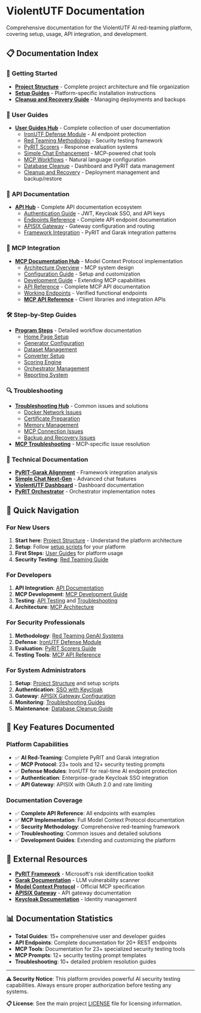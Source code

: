 # ViolentUTF Documentation

Comprehensive documentation for the ViolentUTF AI red-teaming platform, covering setup, usage, API integration, and development.

## 📋 Documentation Index

### 🚀 **Getting Started**
- **[Project Structure](structure.md)** - Complete project architecture and file organization
- **[Setup Guides](../setup_macos.sh)** - Platform-specific installation instructions
- **[Cleanup and Recovery Guide](guides/Guide_Cleanup_and_Recovery.md)** - Managing deployments and backups

### 📖 **User Guides**
- **[User Guides Hub](guides/README.md)** - Complete collection of user documentation
  - [IronUTF Defense Module](guides/Guide_IronUTF.md) - AI endpoint protection
  - [Red Teaming Methodology](guides/Guide_RedTeaming_GenAIsystems.md) - Security testing framework
  - [PyRIT Scorers](guides/Guide_Scorers.md) - Response evaluation systems
  - [Simple Chat Enhancement](guides/Guide_SimpleChat_enhancementStrip.md) - MCP-powered chat tools
  - [MCP Workflows](guides/Guide_SimpleChat_mcp-workflows.md) - Natural language configuration
  - [Database Cleanup](guides/Guide_Database_Cleanup.md) - Dashboard and PyRIT data management
  - [Cleanup and Recovery](guides/Guide_Cleanup_and_Recovery.md) - Deployment management and backup/restore

### 🔧 **API Documentation**
- **[API Hub](api/README.md)** - Complete API documentation ecosystem
  - [Authentication Guide](api/authentication.md) - JWT, Keycloak SSO, and API keys
  - [Endpoints Reference](api/endpoints.md) - Complete API endpoint documentation
  - [APISIX Gateway](api/gateway.md) - Gateway configuration and routing
  - [Framework Integration](api/frameworks.md) - PyRIT and Garak integration patterns

### 📡 **MCP Integration**
- **[MCP Documentation Hub](mcp/README.md)** - Model Context Protocol implementation
  - [Architecture Overview](mcp/architecture.md) - MCP system design
  - [Configuration Guide](mcp/configuration.md) - Setup and customization
  - [Development Guide](mcp/development.md) - Extending MCP capabilities
  - [API Reference](mcp/api-reference.md) - Complete MCP API documentation
  - [Working Endpoints](mcp/mcp_endpoints_working.md) - Verified functional endpoints
  - **[MCP API Reference](mcp/api/README.md)** - Client libraries and integration APIs

### 🛠️ **Step-by-Step Guides**
- **[Program Steps](violentUTF_programSteps/)** - Detailed workflow documentation
  - [Home Page Setup](violentUTF_programSteps/0_HomePage.md)
  - [Generator Configuration](violentUTF_programSteps/2_ConfigureGenerators.md)
  - [Dataset Management](violentUTF_programSteps/3_ConfigureDatasets.md)
  - [Converter Setup](violentUTF_programSteps/4_ConfigureConverters.md)
  - [Scoring Engine](violentUTF_programSteps/5_ConfigureScoringEngine.md)
  - [Orchestrator Management](violentUTF_programSteps/6_ConfigureOrchestrators.md)
  - [Reporting System](violentUTF_programSteps/7_Reporting.md)

### 🔍 **Troubleshooting**
- **[Troubleshooting Hub](troubleshooting/)** - Common issues and solutions
  - [Docker Network Issues](troubleshooting/DOCKER_NETWORK_TROUBLESHOOTING.md)
  - [Certificate Preparation](troubleshooting/cert_preparation.md)
  - [Memory Management](troubleshooting/lesson_memoryManagement.md)
  - [MCP Connection Issues](troubleshooting/mcp-connection.md)
  - [Backup and Recovery Issues](troubleshooting/Troubleshooting_Backup_Recovery.md)
- **[MCP Troubleshooting](mcp/troubleshooting.md)** - MCP-specific issue resolution

### 🔧 **Technical Documentation**
- **[PyRIT-Garak Alignment](pyrit_garak_alignment_analysis.md)** - Framework integration analysis
- **[Simple Chat Next-Gen](simpleChat_nextgen.md)** - Advanced chat features
- **[ViolentUTF Dashboard](violentutf_Dash.md)** - Dashboard documentation
- **[PyRIT Orchestrator](pyrit-orchestrator.txt)** - Orchestrator implementation notes

## 🎯 Quick Navigation

### **For New Users**
1. **Start here**: [Project Structure](structure.md) - Understand the platform architecture
2. **Setup**: Follow [setup scripts](../setup_macos.sh) for your platform
3. **First Steps**: [User Guides](guides/README.md) for platform usage
4. **Security Testing**: [Red Teaming Guide](guides/Guide_RedTeaming_GenAIsystems.md)

### **For Developers**
1. **API Integration**: [API Documentation](api/README.md)
2. **MCP Development**: [MCP Development Guide](mcp/development.md)
3. **Testing**: [API Testing](api/frameworks.md) and [Troubleshooting](troubleshooting/)
4. **Architecture**: [MCP Architecture](mcp/architecture.md)

### **For Security Professionals**
1. **Methodology**: [Red Teaming GenAI Systems](guides/Guide_RedTeaming_GenAIsystems.md)
2. **Defense**: [IronUTF Defense Module](guides/Guide_IronUTF.md)
3. **Evaluation**: [PyRIT Scorers Guide](guides/Guide_Scorers.md)
4. **Testing Tools**: [MCP API Reference](mcp/api-reference.md)

### **For System Administrators**
1. **Setup**: [Project Structure](structure.md) and setup scripts
2. **Authentication**: [SSO with Keycloak](guides/Guide_SSO_with_KeyCloak.md)
3. **Gateway**: [APISIX Gateway Configuration](api/gateway.md)
4. **Monitoring**: [Troubleshooting Guides](troubleshooting/)
5. **Maintenance**: [Database Cleanup Guide](guides/Guide_Database_Cleanup.md)

## 🔑 Key Features Documented

### **Platform Capabilities**
- ✅ **AI Red-Teaming**: Complete PyRIT and Garak integration
- ✅ **MCP Protocol**: 23+ tools and 12+ security testing prompts
- ✅ **Defense Modules**: IronUTF for real-time AI endpoint protection
- ✅ **Authentication**: Enterprise-grade Keycloak SSO integration
- ✅ **API Gateway**: APISIX with OAuth 2.0 and rate limiting

### **Documentation Coverage**
- ✅ **Complete API Reference**: All endpoints with examples
- ✅ **MCP Implementation**: Full Model Context Protocol documentation
- ✅ **Security Methodology**: Comprehensive red-teaming framework
- ✅ **Troubleshooting**: Common issues and detailed solutions
- ✅ **Development Guides**: Extending and customizing the platform

## 🔗 External Resources

- **[PyRIT Framework](https://github.com/Azure/PyRIT)** - Microsoft's risk identification toolkit
- **[Garak Documentation](https://garak.ai/)** - LLM vulnerability scanner
- **[Model Context Protocol](https://modelcontextprotocol.io/)** - Official MCP specification
- **[APISIX Gateway](https://apisix.apache.org/)** - API gateway documentation
- **[Keycloak Documentation](https://www.keycloak.org/documentation)** - Identity management

## 📊 Documentation Statistics

- **Total Guides**: 15+ comprehensive user and developer guides
- **API Endpoints**: Complete documentation for 20+ REST endpoints
- **MCP Tools**: Documentation for 23+ specialized security testing tools
- **MCP Prompts**: 12+ security testing prompt templates
- **Troubleshooting**: 10+ detailed problem resolution guides

---

**⚠️ Security Notice**: This platform provides powerful AI security testing capabilities. Always ensure proper authorization before testing any systems.

**📋 License**: See the main project [LICENSE](../LICENSE) file for licensing information.